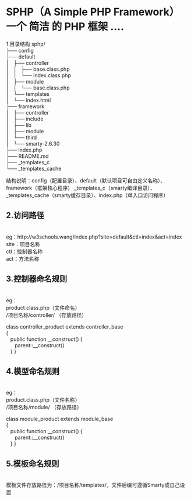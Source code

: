 <h1>SPHP（A Simple PHP Framework） 一个 简洁 的 PHP 框架 ....</h1>

1.目录结构
sphp/
<br>├── config
<br>├── default
<br>│   ├── controller
<br>│   │   ├── base.class.php
<br>│   │   └── index.class.php
<br>│   ├── module
<br>│   │   └── base.class.php
<br>│   └── templates
<br>│       └── index.html
<br>├── framework
<br>│   ├── controller
<br>│   ├── include
<br>│   ├── lib
<br>│   ├── module
<br>│   └── third
<br>│       └── smarty-2.6.30
<br>├── index.php
<br>├── README.md
<br>├── _templates_c
<br>└── _templates_cache

结构说明：config（配置目录）、default（默认项目可自由定义名称）、framework（框架核心程序）
_templates_c（smarty编译目录）、_templates_cache（smarty缓存目录）、index.php（单入口访问程序）

<h2>2.访问路径</h2>
<br>eg：http://w3schools.wang/index.php?site=default&ctl=index&act=index
<br>site：项目名称
<br>ctl：控制器名称
<br>act：方法名称


<h2>3.控制器命名规则</h2>
<br>eg：
<br>product.class.php（文件命名）
<br>/项目名称/controller/ （存放路径）

class controller_product extends controller_base
<br>{
<br>   public function __construct() {
<br>      parent::__construct()
<br>   }
}

<h2>4.模型命名规则</h2>
<br>eg：
<br>product.class.php（文件名称）
<br>/项目名称/module/ （存放路径）

class module_product extends module_base
<br>{
<br>   public function __construct() {
<br>      parent::__construct()
<br>   }
}

<h2>5.模板命名规则</h2>
<br>模板文件存放路径为：/项目名称/templates/，文件后缀可遵循Smarty或自己设置